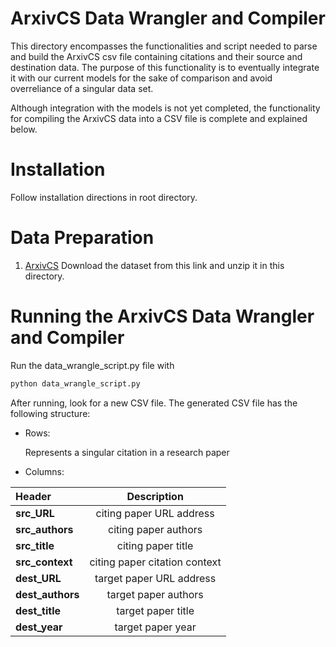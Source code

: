 # ArxivCS Data Wrangler and Compiler

This directory encompasses the functionalities and script needed to parse and build the ArxivCS csv file containing citations and their 
source and destination data. The purpose of this functionality is to eventually integrate it with our current models for the sake of 
comparison and avoid overreliance of a singular data set. 

Although integration with the models is not yet completed, the functionality for compiling the ArxivCS data into a CSV file is complete and 
explained below. 

# Installation
Follow installation directions in root directory.

# Data Preparation

1. [ArxivCS](https://www.dropbox.com/s/iltvodnh2mldgub/dss.tar.gz?dl=0)
   Download the dataset from this link and unzip it in this directory.

# Running the ArxivCS Data Wrangler and Compiler

Run the data_wrangle_script.py file with
```python
python data_wrangle_script.py 
```

After running, look for a new CSV file. The generated CSV file has the following structure:

* Rows:

  Represents a singular citation in a research paper
    
* Columns:

 | Header                              |                    Description                    |
 | :---------------------------------- | :-----------------------------------------------: |
 | <strong>src_URL</strong>            |            citing paper URL address               |
 | <strong>src_authors</strong>        |             citing paper authors                  |
 | <strong>src_title</strong>          |             citing paper title                    |
 | <strong>src_context</strong>        |       citing paper citation context               |
 | <strong>dest_URL</strong>           |             target paper URL address              |
 | <strong>dest_authors</strong>       |             target paper authors                  |
 | <strong>dest_title</strong>         |             target paper title                    |
 | <strong>dest_year</strong>          |             target paper year                     |


